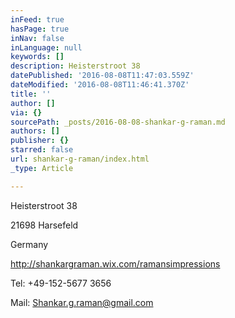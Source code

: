 ```yaml
---
inFeed: true
hasPage: true
inNav: false
inLanguage: null
keywords: []
description: Heisterstroot 38
datePublished: '2016-08-08T11:47:03.559Z'
dateModified: '2016-08-08T11:46:41.370Z'
title: ''
author: []
via: {}
sourcePath: _posts/2016-08-08-shankar-g-raman.md
authors: []
publisher: {}
starred: false
url: shankar-g-raman/index.html
_type: Article

---
```

Heisterstroot 38

21698 Harsefeld

Germany

http://shankargraman.wix.com/ramansimpressions

Tel: +49-152-5677 3656

Mail: Shankar.g.raman@gmail.com